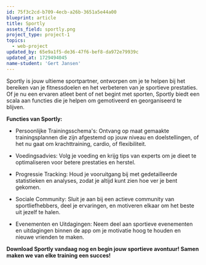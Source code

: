 ```yaml
---
id: 75f3c2cd-b709-4ecb-a26b-3651a5e44a00
blueprint: article
title: Sportly
assets_field: sportly.png
project_type: project-1
topics:
  - web-project
updated_by: 65e9a1f5-de36-47f6-bef8-da972e79939c
updated_at: 1729494045
name-student: 'Gert Jansen'
---
```

Sportly is jouw ultieme sportpartner, ontworpen om je te helpen bij het bereiken van je fitnessdoelen en het verbeteren van je sportieve prestaties. Of je nu een ervaren atleet bent of net begint met sporten, Sportly biedt een scala aan functies die je helpen om gemotiveerd en georganiseerd te blijven.

**Functies van Sportly:**

- Persoonlijke Trainingsschema's: Ontvang op maat gemaakte trainingsplannen die zijn afgestemd op jouw niveau en doelstellingen, of het nu gaat om krachttraining, cardio, of flexibiliteit.

- Voedingsadvies: Volg je voeding en krijg tips van experts om je dieet te optimaliseren voor betere prestaties en herstel.

- Progressie Tracking: Houd je vooruitgang bij met gedetailleerde statistieken en analyses, zodat je altijd kunt zien hoe ver je bent gekomen.

- Sociale Community: Sluit je aan bij een actieve community van sportliefhebbers, deel je ervaringen, en motiveren elkaar om het beste uit jezelf te halen.

- Evenementen en Uitdagingen: Neem deel aan sportieve evenementen en uitdagingen binnen de app om je motivatie hoog te houden en nieuwe vrienden te maken.

**Download Sportly vandaag nog en begin jouw sportieve avontuur! Samen maken we van elke training een succes!**